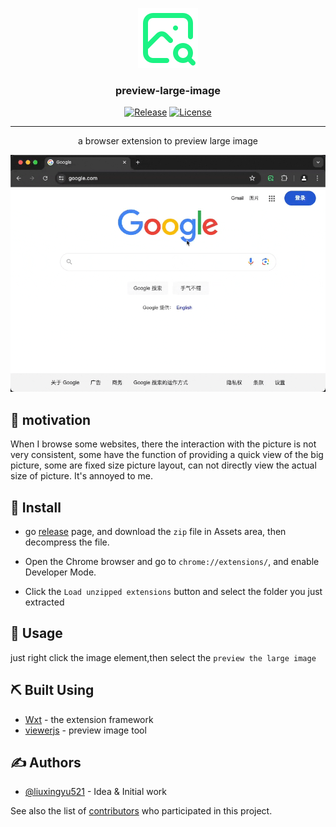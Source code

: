 <p align="center">
 <img src="./public/icon/96.png" alt="Project logo">
</p>

<h3 align="center">preview-large-image</h3>

<div align="center">

[![Release](https://github.com/liuxingyu521/extension-preview-large-image/actions/workflows/release.yml/badge.svg)](https://github.com/liuxingyu521/extension-preview-large-image/actions/workflows/release.yml)
[![License](https://img.shields.io/badge/license-MIT-blue.svg)](/LICENSE)

</div>

---

<p align="center">
  a browser extension to preview large image
</p>

![extension-preview-large-image-demo](./demo.gif)

## 🧐 motivation

When I browse some websites, there the interaction with the picture is not very consistent, some have the function of providing a quick view of the big picture, some are fixed size picture layout, can not directly view the actual size of picture. It's annoyed to me.

## 🔧 Install

- go [release](https://github.com/liuxingyu521/extension-preview-large-image/releases) page, and download the `zip` file in Assets area, then decompress the file.

- Open the Chrome browser and go to `chrome://extensions/`, and enable Developer Mode.

- Click the `Load unzipped extensions` button and select the folder you just extracted

## 🎈 Usage

just right click the image element,then select the `preview the large image`

## ⛏️ Built Using

- [Wxt](https://wxt.dev/) - the extension framework
- [viewerjs](https://github.com/fengyuanchen/viewerjs) - preview image tool

## ✍️ Authors

- [@liuxingyu521](https://github.com/liuxingyu521) - Idea & Initial work

See also the list of [contributors](https://github.com/liuxingyu521/extension-preview-large-image/contributors) who participated in this project.
